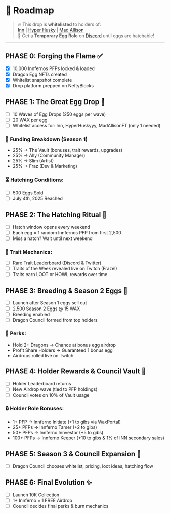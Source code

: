 # 📜 Roadmap

> 🔥 This drop is **whitelisted** to holders of:  
> [Inn](https://neftyblocks.com/collection/inn/blends) | [Hyper Husky](https://neftyblocks.com/collection/hyperhuskyyy) | [Mad Allison](https://neftyblocks.com/collection/madallisonft)  
> 🥚 Get a **Temporary Egg Role** on [Discord](https://discord.gg/cEkJyyK) until eggs are hatchable!

---

## PHASE 0: Forging the Flame ✅
- [x] 10,000 Innfernos PFPs locked & loaded  
- [x] Dragon Egg NFTs created  
- [x] Whitelist snapshot complete  
- [x] Drop platform prepped on NeftyBlocks  

## PHASE 1: The Great Egg Drop 🥚
- [ ] 10 Waves of Egg Drops (250 eggs per wave)
- [ ] 20 WAX per egg
- [ ] Whitelist access for: Inn, HyperHuskyyy, MadAllisonFT (only 1 needed)

### 🎯 Funding Breakdown (Season 1)
- 25% → The Vault (bonuses, trait rewards, upgrades)
- 25% → Ally (Community Manager)
- 25% → Slim (Artist)
- 25% → Fraz (Dev & Marketing)

### ⏳ Hatching Conditions:
- [ ] 500 Eggs Sold  
- [ ] July 4th, 2025 Reached

## PHASE 2: The Hatching Ritual 🐣
- [ ] Hatch window opens every weekend
- [ ] Each egg = 1 random Innfernos PFP from first 2,500
- [ ] Miss a hatch? Wait until next weekend

### 🧬 Trait Mechanics:
- [ ] Rare Trait Leaderboard (Discord & Twitter)
- [ ] Traits of the Week revealed live on Twitch (Frazel)
- [ ] Traits earn LOOT or HOWL rewards over time

## PHASE 3: Breeding & Season 2 Eggs 🐲
- [ ] Launch after Season 1 eggs sell out
- [ ] 2,500 Season 2 Eggs @ 15 WAX
- [ ] Breeding enabled
- [ ] Dragon Council formed from top holders

### 🎁 Perks:
- Hold 2+ Dragons → Chance at bonus egg airdrop  
- Profit Share Holders → Guaranteed 1 bonus egg  
- Airdrops rolled live on Twitch

## PHASE 4: Holder Rewards & Council Vault 🏰
- [ ] Holder Leaderboard returns
- [ ] New Airdrop wave (tied to PFP holdings)
- [ ] Council votes on 10% of Vault usage

### 🔒 Holder Role Bonuses:
- 1+ PFP → Innferno Initiate (+1 to gibs via WaxPortal)
- 25+ PFPs → Innferno Tamer (+2 to gibs)
- 50+ PFPs → Innferno Innvestor (+5 to gibs)
- 100+ PFPs → Innferno Keeper (+10 to gibs & 1% of INN secondary sales)

## PHASE 5: Season 3 & Council Expansion 🧠
- [ ] Dragon Council chooses whitelist, pricing, loot ideas, hatching flow

## PHASE 6: Final Evolution ✨
- [ ] Launch 10K Collection
- [ ] 1+ Innferno = 1 FREE Airdrop
- [ ] Council decides final perks & burn mechanics
